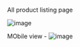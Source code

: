 All product listing page

![image](https://github.com/utkarshgupta04092003/23MCA1090/assets/63789702/7f0fe622-c0fe-490c-b057-5e8fea6ba530)

MObile view - 
![image](https://github.com/utkarshgupta04092003/23MCA1090/assets/63789702/e8a52230-1656-4212-86d1-01a3db522b83)
